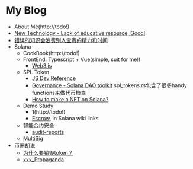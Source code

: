 # My Blog
- About Me(http://todo!)
- [New Technology - Lack of educative resource, Good!](https://github.com/jackalchenxu/jackalchenxu.github.io/issues/1)
- [错误的知识会浪费别人宝贵的精力和时间](https://github.com/jackalchenxu/jackalchenxu.github.io/issues/2)
- Solana 
  - CookBook(http://todo!)
  - FrontEnd: Typescript + Vue(simple, suit for me!)
    - [Web3.js](https://solana-labs.github.io/solana-web3.js/modules.html)
  - SPL Token
    - [JS Dev Reference](https://solana-labs.github.io/solana-program-library/token/js/modules.html)
    - [Governance - Solana DAO toolkit](https://github.com/solana-labs/solana-program-library/tree/master/governance) spl_tokens.rs包含了很多handy functions来做代币检查
    - [How to make a NFT on Solana?](https://github.com/jackalchenxu/jackalchenxu.github.io/issues/4)
  - Demo Study
    - 1(http://todo!)
    - [Escrow](https://paulx.dev/blog/2021/01/14/programming-on-solana-an-introduction/), in Solana wiki links
  - 智能合约安全
    - [audit-reports](https://github.com/blocksecteam/audit-reports)
  - [MultiSig](https://github.com/jackalchenxu/jackalchenxu.github.io/issues/5)
- 币圈胡说
  - [为什么要销毁token？](https://github.com/jackalchenxu/jackalchenxu.github.io/issues/3)
  - [xxx_Propaganda](https://github.com/jackalchenxu/jackalchenxu.github.io/issues/6)  
